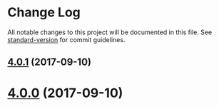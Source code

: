 # Change Log

All notable changes to this project will be documented in this file. See [standard-version](https://github.com/conventional-changelog/standard-version) for commit guidelines.

<a name="4.0.1"></a>
## [4.0.1](https://github.com/zerkalica/babel-plugin-transform-metadata/compare/v4.0.0...v4.0.1) (2017-09-10)



<a name="4.0.0"></a>
# [4.0.0](https://github.com/zerkalica/babel-plugin-transform-metadata/compare/v3.0.0...v4.0.0) (2017-09-10)
